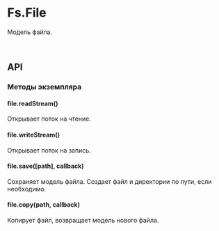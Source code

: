 # Fs.File
Модель файла.

 

## API


### Методы экземпляра


#### file.readStream()
Открывает поток на чтение.


#### file.writeStream()
Открывает поток на запись.


#### file.save([path], callback)
Сохраняет модель файла. Создает файл и директории по пути, если необходимо.


#### file.copy(path, callback)
Копирует файл, возвращает модель нового файла.